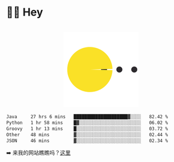 
# 👋🏻 Hey
<div align="center">
	<br>
	<img src="https://raw.githubusercontent.com/Aniket965/Aniket965/master/pacman.svg?sanitize=true" width="200" height="200">
	<br>
</div>

<!--START_SECTION:waka-->
```text
Java     27 hrs 6 mins   ████████████████████▓░░░░   82.42 % 
Python   1 hr 58 mins    █▓░░░░░░░░░░░░░░░░░░░░░░░   06.02 % 
Groovy   1 hr 13 mins    █░░░░░░░░░░░░░░░░░░░░░░░░   03.72 % 
Other    48 mins         ▓░░░░░░░░░░░░░░░░░░░░░░░░   02.44 % 
JSON     46 mins         ▓░░░░░░░░░░░░░░░░░░░░░░░░   02.34 % 
```
<!--END_SECTION:waka-->

 ➡️  来我的网站瞧瞧吗？[这里](https://www.shaolongfei.com)
